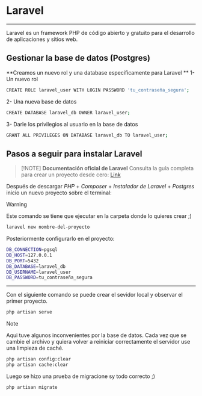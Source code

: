 # Laravel
----
Laravel es un framework PHP de código abierto y gratuito para el desarrollo de aplicaciones y sitios web.

## Gestionar la base de datos (Postgres)
**Creamos un nuevo rol y una database especificamente para Laravel **
1- Un nuevo rol
```bash
CREATE ROLE laravel_user WITH LOGIN PASSWORD 'tu_contraseña_segura';
```

2- Una nueva base de datos
```bash
CREATE DATABASE laravel_db OWNER laravel_user;
```

3- Darle los privilegios al usuario en la base de datos
```bash
GRANT ALL PRIVILEGES ON DATABASE laravel_db TO laravel_user;
```

## Pasos a seguir para instalar Laravel  
> [!NOTE] **Documentación oficial de Laravel**
> Consulta la guía completa para crear un proyecto desde cero:
> [Link](https://laravel.com/docs/12.x#creating-a-laravel-project)

Después de descargar *PHP* + *Composer* + *Instalador de Laravel* + *Postgres* inicio un nuevo proyecto sobre el terminal:

> [!WARNING]
> Este comando se tiene que ejecutar en la carpeta donde lo quieres crear ;)

```bash
laravel new nombre-del-proyecto
```

Posteriormente configurarlo en el proyecto:

```bash
DB_CONNECTION=pgsql
DB_HOST=127.0.0.1
DB_PORT=5432
DB_DATABASE=laravel_db
DB_USERNAME=laravel_user
DB_PASSWORD=tu_contraseña_segura
```
---
Con el siguiente comando se puede crear el sevidor local y observar el primer proyecto.
```bash
php artisan serve
```

> [!NOTE]
> Aqui tuve algunos inconvenientes por la base de datos. Cada vez que se cambie el archivo y quiera volver a reiniciar correctamente el servidor use una limpieza de caché.

```bash
php artisan config:clear
php artisan cache:clear

```
Luego se hizo una prueba de migracione sy todo correcto ;)
```bash
php artisan migrate
```

